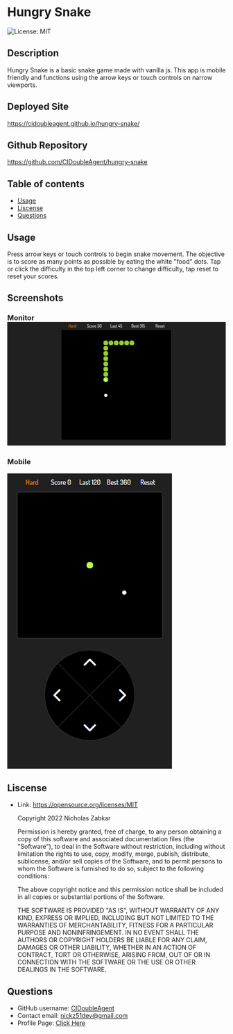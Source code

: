 # Hungry Snake
![License: MIT](https://img.shields.io/badge/License-MIT-yellow.svg)
## Description
Hungry Snake is a basic snake game made with vanilla js. This app is mobile friendly and functions using the arrow keys or touch controls on narrow viewports.
## Deployed Site
https://cidoubleagent.github.io/hungry-snake/
## Github Repository
https://github.com/CIDoubleAgent/hungry-snake
## Table of contents
* [Usage](#usage)
* [Liscense](#liscense)
* [Questions](#questions)
## Usage
Press arrow keys or touch controls to begin snake movement. The objective is to score as many points as possible by eating the white "food" dots. Tap or click the difficulty in the top left corner to change difficulty, tap reset to reset your scores.
## Screenshots
### Monitor ![hungry-snake_1](https://github.com/CIDoubleAgent/hungry-snake/blob/main/images/hungry-snake_1.png?raw=true)

### Mobile
![hungry-snake_2](https://github.com/CIDoubleAgent/hungry-snake/blob/main/images/hungry-snake_2.png?raw=true)
## Liscense
* Link: https://opensource.org/licenses/MIT  

    Copyright 2022 Nicholas Zabkar

    Permission is hereby granted, free of charge, to any person obtaining 
    a copy of this software and associated documentation files 
    (the "Software"), to deal in the Software without restriction, 
    including without limitation the rights to use, copy, modify, merge, 
    publish, distribute, sublicense, and/or sell copies of the Software, 
    and to permit persons to whom the Software is furnished to do so, 
    subject to the following conditions:

    The above copyright notice and this permission notice shall be included 
    in all copies or substantial portions of the Software.

    THE SOFTWARE IS PROVIDED "AS IS", WITHOUT WARRANTY OF ANY KIND, 
    EXPRESS OR IMPLIED, INCLUDING BUT NOT LIMITED TO THE WARRANTIES OF 
    MERCHANTABILITY, FITNESS FOR A PARTICULAR PURPOSE AND NONINFRINGEMENT. 
    IN NO EVENT SHALL THE AUTHORS OR COPYRIGHT HOLDERS BE LIABLE FOR ANY 
    CLAIM, DAMAGES OR OTHER LIABILITY, WHETHER IN AN ACTION OF CONTRACT, 
    TORT OR OTHERWISE, ARISING FROM, OUT OF OR IN CONNECTION WITH THE 
    SOFTWARE OR THE USE OR OTHER DEALINGS IN THE SOFTWARE.
## Questions
* GitHub username: [CIDoubleAgent](https://github.com/CIDoubleAgent)
* Contact email: [nickz51dev@gmail.com](https://mail.google.com/mail/?view=cm&fs=1&tf=1&to=nickz51dev@gmail.com)
* Profile Page: [Click Here](https://cidoubleagent.github.io/react-portfolio/)